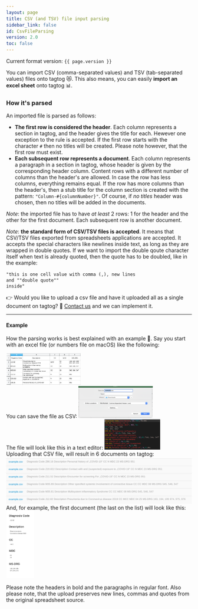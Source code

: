 ```yaml
---
layout: page
title: CSV (and TSV) file input parsing
sidebar_link: false
id: CsvFileParsing
version: 2.0
toc: false
---
```


Current format version: `{{ page.version }}`

You can import CSV (comma-separated values) and TSV (tab-separated values) files onto tagtog 😻. This also means, you can easily **import an excel sheet** onto tagtog 📊.

### How it's parsed

An imported file is parsed as follows:

* **The first row is considered the header**. Each column represents a section in tagtog, and the header gives 
the title for each. Hewever one exception to the rule is accepted. If the first row starts with 
the character `#` then no titles will be created. Please note however, that the first row must exist.
* **Each subsequent row represents a document**. Each column represents a paragraph in a section in tagtog, 
whose header is given by the corresponding header column. Content rows with a different number of columns 
than the header's are allowed. In case the row has less columns, everything remains equal. 
If the row has more columns than the header's, then a stub title for the column section is created with 
the pattern: `"Column-#{columnNumber}"`. Of course, if *no titles* header was chosen, then no titles will be added
in the documents.

_Note_: the imported file has to have _at least_ 2 rows: 1 for the header and the other for the first document.
 Each subsequent row is another document.

_Note_: **the standard form of CSV/TSV files is accepted**. It means that CSV/TSV files exported from 
spreadsheets applications are accepted. It accepts the special characters like newlines inside text,
as long as they are wrapped in double quotes. If we want to import the double qoute character itself when text is already quoted, 
then the quote has to be doubled, like in the example:
```
"this is one cell value with comma (,), new lines
and ""double quote"" 
inside"
```

👉 Would you like to upload a csv file and have it uploaded all as a single document on tagtog? 🤔 [Contact us](https://www.tagtog.net/#contact) and we can implement it.

---

#### Example

How the parsing works is best explained with an example 🙂. Say you start with an excel 
file (or numbers file on macOS) like the following:

<img src="assets/img/csv/example_excel.png" alt="Example excel" width="40%"/>

<br/>
You can save the file as CSV:

<img src="assets/img/csv/save_as_csv.png" alt="Save as CSV" width="40%"/>

<br/>
The file will look like this in a text editor:

<img src="assets/img/csv/example_text_editor.png" alt="CSV in text editor" width="30%"/>

<br/>
Uploading that CSV file, will result in 6 documents on tagtog:

<img src="assets/img/csv/6_parsed_documents.png" alt="Upload CSV file" width="100%"/>

<br/>
And, for example, the first document (the last on the list) will look like this: 

<img src="assets/img/csv/first_document.png" alt="tagtog document presentation" width="15%"/>

Please note the headers in bold and the paragraphs in regular font. 
Also please note, that the upload preserves new lines, commas and quotes from the original
spreadsheet source.
